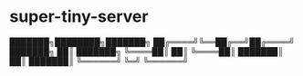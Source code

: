 # super-tiny-server
███████╗████████╗███████╗
██╔════╝╚══██╔══╝██╔════╝
███████╗   ██║   ███████╗
╚════██║   ██║   ╚════██║
███████║   ██║   ███████║
╚══════╝   ╚═╝   ╚══════╝
                         
